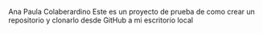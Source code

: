 Ana Paula Colaberardino
Este es un proyecto de prueba de como crear un repositorio y clonarlo desde GitHub a mi escritorio local

